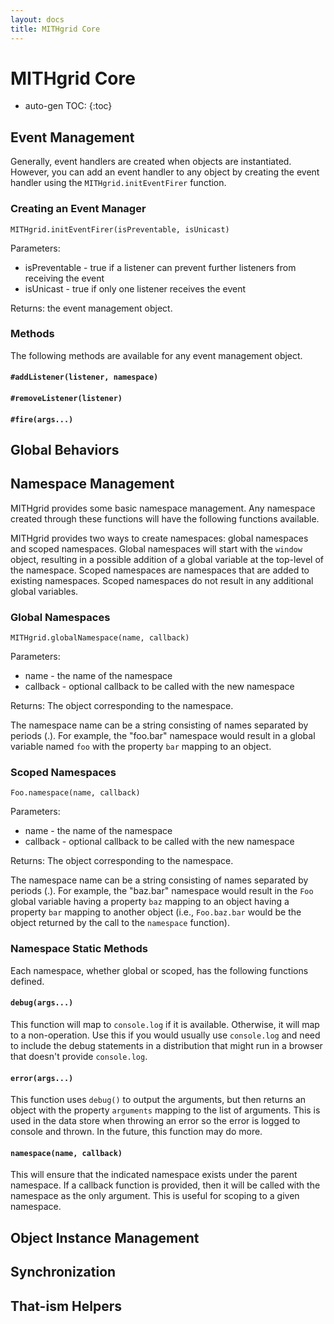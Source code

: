 ```yaml
---
layout: docs
title: MITHgrid Core
---
```

# MITHgrid Core

* auto-gen TOC:
{:toc}

## Event Management

Generally, event handlers are created when objects are instantiated. However, you can add an event handler to any
object by creating the event handler using the `MITHgrid.initEventFirer` function.

### Creating an Event Manager

`MITHgrid.initEventFirer(isPreventable, isUnicast)`

Parameters:

* isPreventable - true if a listener can prevent further listeners from receiving the event
* isUnicast - true if only one listener receives the event

Returns: the event management object.

### Methods

The following methods are available for any event management object.

#### `#addListener(listener, namespace)`

#### `#removeListener(listener)`

#### `#fire(args...)`

## Global Behaviors

## Namespace Management

MITHgrid provides some basic namespace management. Any namespace created through these functions will
have the following functions available.

MITHgrid provides two ways to create namespaces: global namespaces and scoped namespaces.
Global namespaces will start with the `window` object, resulting in a possible addition of a global
variable at the top-level of the namespace. Scoped namespaces are namespaces that are added to
existing namespaces. Scoped namespaces do not result in any additional global variables.

### Global Namespaces

`MITHgrid.globalNamespace(name, callback)`

Parameters:

* name - the name of the namespace
* callback - optional callback to be called with the new namespace

Returns: The object corresponding to the namespace.

The namespace name can be a string consisting of names separated by periods (.). For example, the
"foo.bar" namespace would result in a global variable named `foo` with the property `bar` mapping
to an object.

### Scoped Namespaces

`Foo.namespace(name, callback)`

Parameters:

* name - the name of the namespace
* callback - optional callback to be called with the new namespace

Returns: The object corresponding to the namespace.

The namespace name can be a string consisting of names separated by periods (.). For example, the
"baz.bar" namespace would result in the `Foo` global variable having a property `baz` mapping to
an object having a property `bar` mapping to another object (i.e., `Foo.baz.bar` would be the
object returned by the call to the `namespace` function).

### Namespace Static Methods

Each namespace, whether global or scoped, has the following functions defined.

#### `debug(args...)`

This function will map to `console.log` if it is available. Otherwise, it will map to a non-operation.
Use this if you would usually use `console.log` and need to include the debug statements in a
distribution that might run in a browser that doesn't provide `console.log`.

#### `error(args...)`

This function uses `debug()` to output the arguments, but then returns an object with the property
`arguments` mapping to the list of arguments. This is used in the data store when throwing an error
so the error is logged to console and thrown. In the future, this function may do more.

#### `namespace(name, callback)`

This will ensure that the indicated namespace exists under the parent namespace. If a callback
function is provided, then it will be called with the namespace as the only argument. This is
useful for scoping to a given namespace.

## Object Instance Management

## Synchronization

## That-ism Helpers
